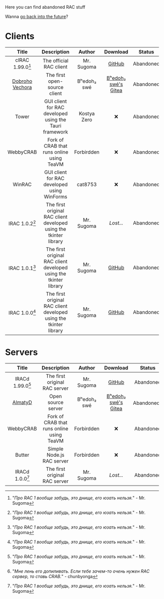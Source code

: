 Here you can find abandoned RAC stuff

Wanna [go back into the future](https://forbirdden.github.io/RAC-Hub)?

# Clients

| Title        | Description | Author        | Download     | Status     | Lang | RAC      |
|    :----:    |    :----:   |    :----:     |  :----:  |  :----:    |  :----:    | :----:    |
| clRAC 1.99.0[^3] | The official RAC client | Mr. Sugoma | [GitHub](https://github.com/Forbirdden/RAC-Hub/raw/refs/heads/main/clRAC-1.99.0.tar.gz) | Abandoned | C | v1.99.0 |
| [Dobroho Vechora](https://gitea.bedohswe.eu.org/bedohswe/dobroho_vechora) | The first open-source client | Bʰedoh₂ swé | [Bʰedoh₂ swé's Gitea](https://gitea.bedohswe.eu.org/bedohswe/dobroho_vechora/src/branch/main/dobroho_vechora.bash) | Abandoned | Bash | v1 |
| Tower | GUI client for RAC developed using the Tauri framework | Kostya Zero | ❌ | Abandoned | Rust | ??? |
| WebbyCRAB | Fork of CRAB that runs online using TeaVM | Forbirdden | ❌ | Abandoned | Java | v1, v1.99.2 |
| WinRAC | GUI client for RAC developed using WinForms | cat8753 | ❌ | Abandoned | C# | ??? |
| lRAC 1.0.2[^3] | The first original RAC client developed using the tkinter library | Mr. Sugoma | _Lost..._ | Abandoned | Python | v1 |
| lRAC 1.0.1[^3] | The first original RAC client developed using the tkinter library | Mr. Sugoma | [GitHub](https://github.com/Forbirdden/RAC-Hub/raw/refs/heads/main/lrac_1.0.1.py) | Abandoned | Python | v1 |
| lRAC 1.0.0[^3] | The first original RAC client developed using the tkinter library | Mr. Sugoma | [GitHub](https://github.com/Forbirdden/RAC-Hub/raw/refs/heads/main/lrac.py) | Abandoned | Python | v1 |

# Servers

| Title        | Description | Author        | Download     | Status     | Lang     |  RAC   |
|    :----:    |    :----:   |    :----:     |  :----:  |  :----:    |  :----:    | :----:    |
| lRACd 1.99.0[^3] | The first original RAC server | Mr. Sugoma | [GitHub](https://github.com/Forbirdden/RAC-Hub/raw/refs/heads/main/lRACd-1.99.0.tar.gz) | Abandoned | C | v1.99.0 |
| [AlmatyD](https://gitea.bedohswe.eu.org/bedohswe/almatyd) | Open source server | Bʰedoh₂ swé | [Bʰedoh₂ swé's Gitea](https://gitea.bedohswe.eu.org/bedohswe/almatyd) | Abandoned[^2] | TypeScript | v1 |
| WebbyCRAB | Fork of CRAB that runs online using TeaVM | Forbirdden | ❌ | Abandoned | Java | v1, v1.99.2 |
| Butter | Simple Node.js RAC server | Forbirdden | ❌ | Abandoned | JavaScript | v1.99, v2 |
| lRACd 1.0.0[^3] | The first original RAC server | Mr. Sugoma | _Lost..._ | Abandoned | ??? | v1 |

[^1]: "_Я раньше хотел допилить его до v2, но мой bash код было трудно обновить_" - chunbyonga
[^2]: "_Мне лень его допиливать. Если тебе зачем-то очень нужен RAC сервер, то ставь CRAB._" - chunbyonga
[^3]: "_Про RAC 1 вообще забудь, это днище, его юзать нельзя._" - Mr. Sugoma
